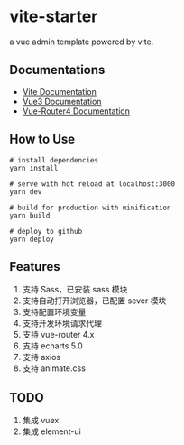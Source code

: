 # vite-starter
a vue admin template powered by vite.

## Documentations
* [Vite Documentation](https://vitejs.dev/guide/)
* [Vue3 Documentation](https://v3.vuejs.org/)
* [Vue-Router4 Documentation](https://next.router.vuejs.org/guide/)

## How to Use
```
# install dependencies
yarn install

# serve with hot reload at localhost:3000
yarn dev

# build for production with minification
yarn build

# deploy to github
yarn deploy
```

## Features
1. 支持 Sass，已安装 sass 模块
2. 支持自动打开浏览器，已配置 sever 模块
3. 支持配置环境变量
4. 支持开发环境请求代理
5. 支持 vue-router 4.x
6. 支持 echarts 5.0
7. 支持 axios
8. 支持 animate.css

## TODO
1. 集成 vuex
2. 集成 element-ui

